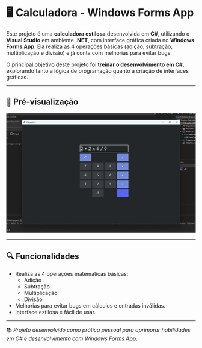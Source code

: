 # 🖥️ Calculadora - Windows Forms App

Este projeto é uma **calculadora estilosa** desenvolvida em **C#**, utilizando o **Visual Studio** em ambiente **.NET**, com interface gráfica criada no **Windows Forms App**. Ela realiza as 4 operações básicas (adição, subtração, multiplicação e divisão) e já conta com melhorias para evitar bugs.

O principal objetivo deste projeto foi **treinar o desenvolvimento em C#**, explorando tanto a lógica de programação quanto a criação de interfaces gráficas.

---

## 📸 Pré-visualização

<div align="center">
  <img src="pre-calc.png" alt="Interface da Calculadora em Windows Forms">
</div>

---

## 🔍 Funcionalidades

- Realiza as 4 operações matemáticas básicas:
  - Adição
  - Subtração
  - Multiplicação
  - Divisão
- Melhorias para evitar bugs em cálculos e entradas inválidas.
- Interface estilosa e fácil de usar.

---

📚 *Projeto desenvolvido como prática pessoal para aprimorar habilidades em C# e desenvolvimento com Windows Forms App.*
